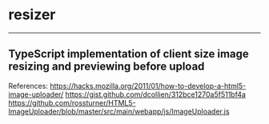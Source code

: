 # resizer
---
TypeScript implementation of client size image resizing and previewing before upload
---
References:
https://hacks.mozilla.org/2011/01/how-to-develop-a-html5-image-uploader/
https://gist.github.com/dcollien/312bce1270a5f511bf4a
https://github.com/rossturner/HTML5-ImageUploader/blob/master/src/main/webapp/js/ImageUploader.js
